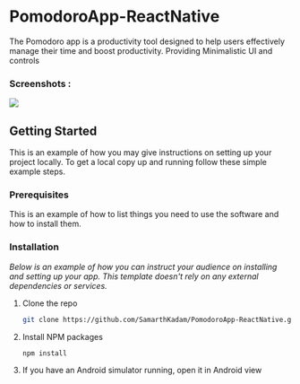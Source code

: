 # PomodoroApp-ReactNative

The Pomodoro app is a productivity tool designed to help users effectively manage their time and boost productivity. Providing Minimalistic UI and controls

### Screenshots :

<img src="./src/design.png">


## Getting Started

This is an example of how you may give instructions on setting up your project locally.
To get a local copy up and running follow these simple example steps.

### Prerequisites

This is an example of how to list things you need to use the software and how to install them.

### Installation

_Below is an example of how you can instruct your audience on installing and setting up your app. This template doesn't rely on any external dependencies or services._

1. Clone the repo
   ```sh
   git clone https://github.com/SamarthKadam/PomodoroApp-ReactNative.git
   ```
2. Install NPM packages
   ```sh
   npm install
   ```
3. If you have an Android simulator running, open it in Android view 
